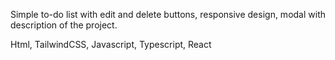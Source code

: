 Simple to-do list with edit and delete buttons, responsive design, modal with description of the project.<br/>

Html, TailwindCSS, Javascript, Typescript, React
 
 
